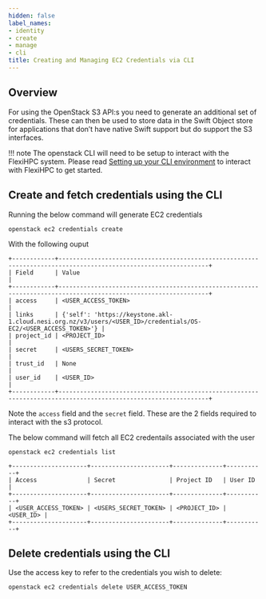 ```yaml
---
hidden: false
label_names:
- identity
- create
- manage
- cli
title: Creating and Managing EC2 Credentials via CLI
---
```


## Overview

For using the OpenStack S3 API:s you need to generate an additional set of credentials. These can then be used to store data in the Swift Object store for applications that don’t have native Swift support but do support the S3 interfaces.

!!! note
    The openstack CLI will need to be setup to interact with the FlexiHPC system. Please read [Setting up your CLI environment](../set-up-your-CLI-environment/index.md) to interact with FlexiHPC to get started.

## Create and fetch credentials using the CLI

Running the below command will generate EC2 credentials

``` { .sh }
openstack ec2 credentials create
```

With the following ouput

``` { .sh .no-copy }
+------------+----------------------------------------------------------------------------------------------------------------+
| Field      | Value                                                                                                          |
+------------+----------------------------------------------------------------------------------------------------------------+
| access     | <USER_ACCESS_TOKEN>                                                                                            |
| links      | {'self': 'https://keystone.akl-1.cloud.nesi.org.nz/v3/users/<USER_ID>/credentials/OS-EC2/<USER_ACCESS_TOKEN>'} |
| project_id | <PROJECT_ID>                                                                                                   |
| secret     | <USERS_SECRET_TOKEN>                                                                                           |
| trust_id   | None                                                                                                           |
| user_id    | <USER_ID>                                                                                                      |
+------------+----------------------------------------------------------------------------------------------------------------+
```

Note the `access` field and the `secret` field. These are the 2 fields required to interact with the s3 protocol.

The below command will fetch all EC2 credentails associated with the user

``` { .sh }
openstack ec2 credentials list
```

``` { .sh .no-copy }
+---------------------+----------------------+--------------+-----------+
| Access              | Secret               | Project ID   | User ID   |
+---------------------+----------------------+--------------+-----------+
| <USER_ACCESS_TOKEN> | <USERS_SECRET_TOKEN> | <PROJECT_ID> | <USER_ID> |
+---------------------+----------------------+--------------+-----------+
```

## Delete credentials using the CLI

Use the access key to refer to the credentials you wish to delete:

``` { .sh }
openstack ec2 credentials delete USER_ACCESS_TOKEN
```
